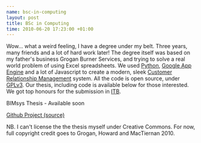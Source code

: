 ```yaml
--- 
name: bsc-in-computing
layout: post
title: BSc in Computing
time: 2010-06-20 17:23:00 +01:00
---
```


Wow... what a weird feeling, I have a degree under my belt. Three 
years, many friends and a lot of hard work later! The degree itself 
was based on my father's business Grogan Burner Services, and trying 
to solve a real world problem of using Excel spreadsheets. We used 
[Python][], [Google App Engine][] and a lot of Javascript to create a 
modern, sleek [Customer Relationship Management][crm] system. All the 
code is open source, under [GPLv3][]. Our thesis, including code is 
available below for those interested. We got top honours for the 
submission in [ITB][].

BIMsys Thesis - Available soon

[Github Project (source)][Github]

NB. I can't license the the thesis myself under Creative Commons. For now, 
full copyright credit goes to Grogan, Howard and MacTiernan 2010.

[gbs]: http://www.groganburners.ie/
[Python]: http://www.python.org
[Google App Engine]: http://code.google.com/appengine/
[crm]: http://en.wikipedia.org/wiki/Customer_relationship_management
[GPLv3]: http://www.gnu.org/licenses/gpl-3.0.html
[ITB]: http://www.itb.ie/
[Github]: http://github.com/dueyfinster/Bimsys
